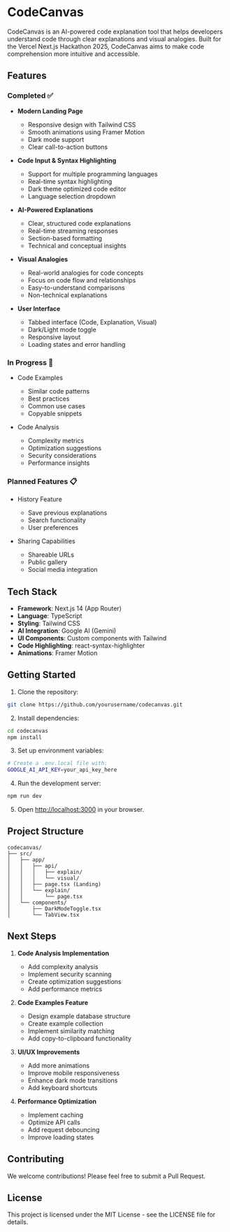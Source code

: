 # CodeCanvas

CodeCanvas is an AI-powered code explanation tool that helps developers understand code through clear explanations and visual analogies. Built for the Vercel Next.js Hackathon 2025, CodeCanvas aims to make code comprehension more intuitive and accessible.

## Features

### Completed ✅
- **Modern Landing Page**
  - Responsive design with Tailwind CSS
  - Smooth animations using Framer Motion
  - Dark mode support
  - Clear call-to-action buttons

- **Code Input & Syntax Highlighting**
  - Support for multiple programming languages
  - Real-time syntax highlighting
  - Dark theme optimized code editor
  - Language selection dropdown

- **AI-Powered Explanations**
  - Clear, structured code explanations
  - Real-time streaming responses
  - Section-based formatting
  - Technical and conceptual insights

- **Visual Analogies**
  - Real-world analogies for code concepts
  - Focus on code flow and relationships
  - Easy-to-understand comparisons
  - Non-technical explanations

- **User Interface**
  - Tabbed interface (Code, Explanation, Visual)
  - Dark/Light mode toggle
  - Responsive layout
  - Loading states and error handling

### In Progress 🚧
- Code Examples
  - Similar code patterns
  - Best practices
  - Common use cases
  - Copyable snippets

- Code Analysis
  - Complexity metrics
  - Optimization suggestions
  - Security considerations
  - Performance insights

### Planned Features 📋
- History Feature
  - Save previous explanations
  - Search functionality
  - User preferences

- Sharing Capabilities
  - Shareable URLs
  - Public gallery
  - Social media integration

## Tech Stack
- **Framework**: Next.js 14 (App Router)
- **Language**: TypeScript
- **Styling**: Tailwind CSS
- **AI Integration**: Google AI (Gemini)
- **UI Components**: Custom components with Tailwind
- **Code Highlighting**: react-syntax-highlighter
- **Animations**: Framer Motion

## Getting Started

1. Clone the repository:
```bash
git clone https://github.com/yourusername/codecanvas.git
```

2. Install dependencies:
```bash
cd codecanvas
npm install
```

3. Set up environment variables:
```bash
# Create a .env.local file with:
GOOGLE_AI_API_KEY=your_api_key_here
```

4. Run the development server:
```bash
npm run dev
```

5. Open [http://localhost:3000](http://localhost:3000) in your browser.

## Project Structure
```
codecanvas/
├── src/
│   ├── app/
│   │   ├── api/
│   │   │   ├── explain/
│   │   │   └── visual/
│   │   ├── page.tsx (Landing)
│   │   └── explain/
│   │       └── page.tsx
│   └── components/
│       ├── DarkModeToggle.tsx
│       └── TabView.tsx
```

## Next Steps

1. **Code Analysis Implementation**
   - Add complexity analysis
   - Implement security scanning
   - Create optimization suggestions
   - Add performance metrics

2. **Code Examples Feature**
   - Design example database structure
   - Create example collection
   - Implement similarity matching
   - Add copy-to-clipboard functionality

3. **UI/UX Improvements**
   - Add more animations
   - Improve mobile responsiveness
   - Enhance dark mode transitions
   - Add keyboard shortcuts

4. **Performance Optimization**
   - Implement caching
   - Optimize API calls
   - Add request debouncing
   - Improve loading states

## Contributing

We welcome contributions! Please feel free to submit a Pull Request.

## License

This project is licensed under the MIT License - see the LICENSE file for details.
